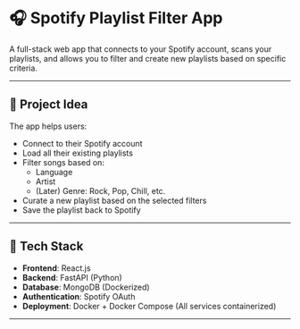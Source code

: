 # 🎧 Spotify Playlist Filter App

A full-stack web app that connects to your Spotify account, scans your playlists, and allows you to filter and create new playlists based on specific criteria.

---

## 🚀 Project Idea

The app helps users:
- Connect to their Spotify account
- Load all their existing playlists
- Filter songs based on:
  - Language
  - Artist
  - (Later) Genre: Rock, Pop, Chill, etc.
- Curate a new playlist based on the selected filters
- Save the playlist back to Spotify

---

## 🧱 Tech Stack

- **Frontend**: React.js
- **Backend**: FastAPI (Python)
- **Database**: MongoDB (Dockerized)
- **Authentication**: Spotify OAuth
- **Deployment**: Docker + Docker Compose (All services containerized)

---